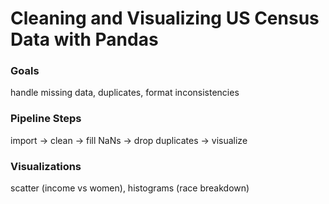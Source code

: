 # Cleaning and Visualizing US Census Data with Pandas

### Goals
handle missing data, duplicates, format inconsistencies

### Pipeline Steps
import → clean → fill NaNs → drop duplicates → visualize

### Visualizations 
scatter (income vs women), histograms (race breakdown)

